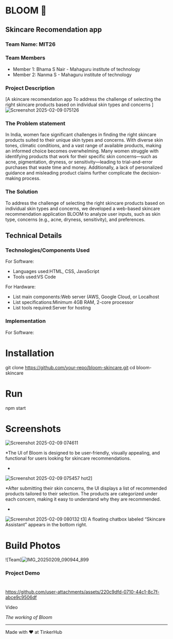 # BLOOM 🎯


## Skincare Recomendation app
### Team Name: MIT26


### Team Members
- Member 1: Bhama S Nair - Mahaguru institute of technology
- Member 2: Nanma S - Mahaguru institute of technology
  

### Project Description
[A skincare recomendation app To address the challenge of selecting the right skincare products based on individual skin types and concerns![]()
]![Screenshot 2025-02-09 075126](https://github.com/user-attachments/assets/94d775dd-197c-41ce-8ea2-59b164d5fe4c)


### The Problem statement
In India, women face significant challenges in finding the right skincare products suited to their unique skin types and concerns. With diverse skin tones, climatic conditions, and a vast range of available products, making an informed choice becomes overwhelming. Many women struggle with identifying products that work for their specific skin concerns—such as acne, pigmentation, dryness, or sensitivity—leading to trial-and-error purchases that waste time and money. Additionally, a lack of personalized guidance and misleading product claims further complicate the decision-making process.


### The Solution
To address the challenge of selecting the right skincare products based on individual skin types and concerns, we developed a web-based skincare recommendation application BLOOM to analyze user inputs, such as skin type, concerns (e.g., acne, dryness, sensitivity), and preferences.



## Technical Details
### Technologies/Components Used
For Software:
- Languages used:HTML, CSS, JavaScript
- Tools used:VS Code

For Hardware:
- List main components:Web server (AWS, Google Cloud, or Localhost
- List specifications:Minimum 4GB RAM, 2-core processor
- List tools required:Server for hosting

### Implementation
For Software:
# Installation
git clone https://github.com/your-repo/bloom-skincare.git
cd bloom-skincare


# Run
npm start



# Screenshots
![Screenshot 2025-02-09 074611](https://github.com/user-attachments/assets/366d1ea3-dd45-44b7-a861-2423ed4e086b)

*The UI of Bloom is designed to be user-friendly, visually appealing, and functional for users looking for skincare recommendations. 

*

![Screenshot 2025-02-09 075457](https://github.com/user-attachments/assets/b709bad8-5100-4cdf-a648-177de7179531)
hot2]

*After submitting their skin concerns, the UI displays a list of recommended products tailored to their selection.
The products are categorized under each concern, making it easy to understand why they are recommended.


*

![Screenshot 2025-02-09 080132](https://github.com/user-attachments/assets/0d68d94e-cf44-4697-8f72-0113ced6d68c)
t3]
A floating chatbox labeled “Skincare Assistant” appears in the bottom right.





# Build Photos
![Team]![IMG_20250209_090944_899](https://github.com/user-attachments/assets/e8cad765-19e4-442a-b38a-951dfb475c68)






### Project Demo
# 

https://github.com/user-attachments/assets/220c9dfd-0710-44c1-8c7f-abce9c9506df

Video

*The working of Bloom*





---
Made with ❤️ at TinkerHub
